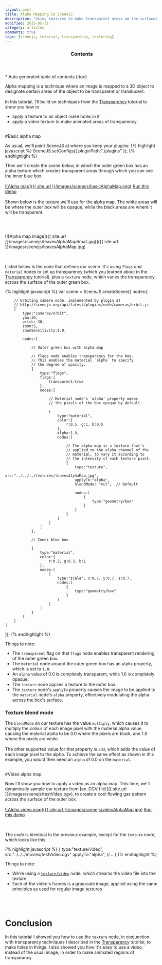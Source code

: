 ```yaml
---
layout: post
title: Alpha Mapping in SceneJS
description: "Using textures to make transparent areas on the surfaces of objects"
modified: 2013-05-31
category: articles
comments: true
tags: [scenejs, tutorial, transparency, texturing]
---
```



<section id="table-of-contents" class="toc">
  <header>
    <h3>Contents</h3>
  </header>
<div id="drawer" markdown="1">
*  Auto generated table of contents
{:toc}
</div>
</section><!-- /#table-of-contents -->

Alpha mapping is a technique where an image is mapped to a 3D object to designate certain areas of the object to be transparent or translucent.
<br><br>
In this tutorial, I'll build on techniques from the [Transparency](/articles/scenejs-transparency) tutorial to show you how to

* apply a texture to an object make holes in it
* apply a video texture to make animated areas of transparency
<br><br>

#Basic alpha map

As usual, we'll point SceneJS at where you keep your plugins:
{% highlight javascript %}
SceneJS.setConfigs({
     pluginPath:"./plugins"
});
{% endhighlight %}

Then we'll create the scene below, in which the outer green box has an alpha texture which creates transparent areas through
which you can see the inner blue box.
<br><br>
[![Alpha map]({{ site.url }}/images/scenejs/basicAlphaMap.png)](http://scenejs.org/examples.html?page=alphaMap)
[Run this demo](http://scenejs.org/examples.html?page=alphaMap)
<br><br>Shown below is the texture we'll use for the alpha map. The white areas will be where the outer box will be opaque,
while the black areas are where it will be transparent.

<br><br>

[![Alpha map image]({{ site.url }}/images/scenejs/leavesAlphaMapSmall.jpg)]({{ site.url }}/images/scenejs/leavesAlphaMap.jpg)

<br><br>Listed below is the code that defines our scene. It's using ```flags``` and ```material``` nodes to set up
transparency (which you learned about in the [Transparency](/articles/scenejs-transparency) tutorial), plus a ```texture``` node, which
  varies the transparency across the surface of the outer green box.

{% highlight javascript %}
var scene = SceneJS.createScene({
    nodes:[

        // Orbiting camera node, implemented by plugin at
        // http://scenejs.org/api/latest/plugins/node/cameras/orbit.js
        {
            type:"cameras/orbit",
            yaw:30,
            pitch:-30,
            zoom:5,
            zoomSensitivity:1.0,

            nodes:[

                // Outer green box with alpha map

                // Flags node enables transparency for the box.
                // This enables the material `alpha` to specify
                // the degree of opacity.
                {
                    type:"flags",
                    flags:{
                        transparent:true
                    },
                    nodes:[

                        // Material node's 'alpha' property makes
                        // the pixels of the box opaque by default.

                        {
                            type:"material",
                            color:{
                                r:0.5, g:1, b:0.5
                            },
                            alpha:1.0,
                            nodes:[

                                // The alpha map is a texture that's
                                // applied to the alpha channel of the
                                // material, to vary it according to
                                // the intensity of each texture pixel.
                                {
                                    type:"texture",
                                    src:"../../../textures/leavesAlphaMap.jpg",
                                    applyTo:"alpha",
                                    blendMode: "mul",  // Default

                                    nodes:[
                                        {
                                            type:"geometry/box"
                                        }
                                    ]
                                }
                            ]
                        }
                    ]
                },

                // Inner blue box

                {
                    type:"material",
                    color:{
                        r:0.3, g:0.3, b:1
                    },
                    nodes:[
                        {
                            type:"scale", x:0.7, y:0.7, z:0.7,
                            nodes:[
                                {
                                    type:"geometry/box"
                                }
                            ]
                        }
                    ]
                }
            ]
        }
    ]
});
{% endhighlight %}

Things to note:

* The ```transparent``` flag on that ```flags``` node enables transparent rendering of the outer green box.
* The ```material``` node around the outer green box has an ```alpha``` property, which is set to ```1.0```.
* An ```alpha``` value of 0.0 is completely transparent, while 1.0 is completely opaque.
* The ```texture``` node applies a texture to the outer box.
* The ```texture``` node's ```applyTo``` property causes the image to be applied to the ```material``` node's ```alpha``` property,
effectively modulating the alpha across the box's surface.

### Texture blend mode

The ```blendMode``` on our texture has the value ```multiply```, which causes it to multiply the colour of each image pixel
with the material alpha value, causing the material alpha to be 0.0 where the pixels are black, and 1.0 where the pixels are white.
<br><br>
The other supported value for that property is ```add```, which adds the value of each image pixel to the alpha. To
achieve the same effect as shown in this example, you would then need an ```alpha``` of 0.0 on the ```material```.<br><br>

#Video alpha map

Now I'll show you how to apply a video as an alpha map. This time, we'll dynamically sample our texture from [an .OGV file]({{ site.url }}/images/scenejs/testVideo.ogv), to
create a cool flowing gas pattern across the surface of the outer box.
<br><br>
[![Alpha video map]({{ site.url }}/images/scenejs/videoAlphaMap.jpg)](http://scenejs.org/examples.html?page=videoAlphaMap)
[Run this demo](http://scenejs.org/examples.html?page=videoAlphaMap)

<br><br>The code is identical to the previous example, except for the ```texture``` node, which looks like this:

{% highlight javascript %}
{
    type:"texture/video",
    src:"../../../movies/testVideo.ogv"
    applyTo:"alpha",
    //...
}
{% endhighlight %}

Things to note:

* We're using a [```texture/video```](http://scenejs.org/api/latest/plugins/node/texture/video.js) node, which streams the video file into the texture
* Each of the video's frames is a grayscale image, applied using the same principles as used for regular image textures
<br>
<br>

# Conclusion

In this tutorial I showed you how to use the ```texture``` node, in conjunction with transparency techniques I described
in the [Transparency](/articles/scenejs-transparency) tutorial, to make holes in things. I also showed you how it's easy
 to use a video, instead of the usual image, in order to make animated regions of transparancy.